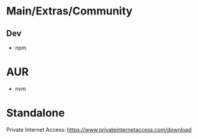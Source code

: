 # Main/Extras/Community

## Dev


* npm


# AUR
* nvm

# Standalone
Private Internet Access: https://www.privateinternetaccess.com/download
